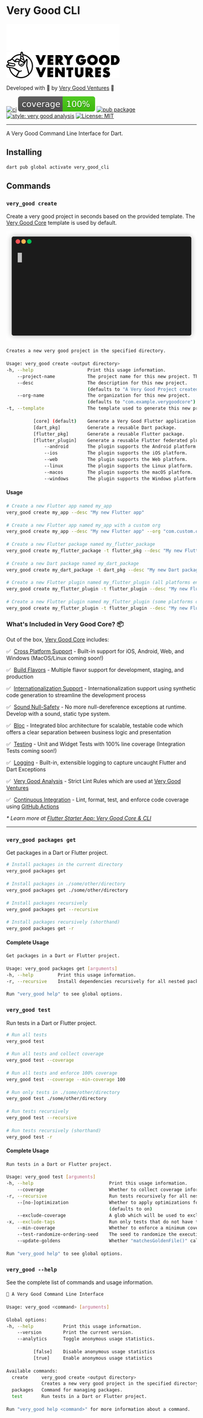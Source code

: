 # Very Good CLI

[![Very Good Ventures][logo_white]][very_good_ventures_link_dark]
[![Very Good Ventures][logo_black]][very_good_ventures_link_light]

Developed with 💙 by [Very Good Ventures][very_good_ventures_link] 🦄

[![ci][ci_badge]][ci_link]
[![coverage][coverage_badge]][ci_link]
[![pub package][pub_badge]][pub_link]
[![style: very good analysis][very_good_analysis_badge]][very_good_analysis_link]
[![License: MIT][license_badge]][license_link]

---

A Very Good Command Line Interface for Dart.

## Installing

```sh
dart pub global activate very_good_cli
```

## Commands

### `very_good create`

Create a very good project in seconds based on the provided template. The [Very Good Core][very_good_core_link] template is used by default.

![Very Good Create][very_good_create]

```sh
Creates a new very good project in the specified directory.

Usage: very_good create <output directory>
-h, --help                    Print this usage information.
    --project-name            The project name for this new project. This must be a valid dart package name.
    --desc                    The description for this new project.
                              (defaults to "A Very Good Project created by Very Good CLI.")
    --org-name                The organization for this new project.
                              (defaults to "com.example.verygoodcore")
-t, --template                The template used to generate this new project.

          [core] (default)    Generate a Very Good Flutter application.
          [dart_pkg]          Generate a reusable Dart package.
          [flutter_pkg]       Generate a reusable Flutter package.
          [flutter_plugin]    Generate a reusable Flutter federated plugin.
              --android       The plugin supports the Android platform.
              --ios           The plugin supports the iOS platform.
              --web           The plugin supports the Web platform.
              --linux         The plugin supports the Linux platform.
              --macos         The plugin supports the macOS platform.
              --windows       The plugin supports the Windows platform.
```

#### Usage

```sh
# Create a new Flutter app named my_app
very_good create my_app --desc "My new Flutter app"

# Create a new Flutter app named my_app with a custom org
very_good create my_app --desc "My new Flutter app" --org "com.custom.org"

# Create a new Flutter package named my_flutter_package
very_good create my_flutter_package -t flutter_pkg --desc "My new Flutter package"

# Create a new Dart package named my_dart_package
very_good create my_dart_package -t dart_pkg --desc "My new Dart package"

# Create a new Flutter plugin named my_flutter_plugin (all platforms enabled)
very_good create my_flutter_plugin -t flutter_plugin --desc "My new Flutter plugin"

# Create a new Flutter plugin named my_flutter_plugin (some platforms disabled)
very_good create my_flutter_plugin -t flutter_plugin --desc "My new Flutter plugin" --windows false --macos false --linux false
```

### What's Included in Very Good Core? 📦

Out of the box, [Very Good Core][very_good_core_link] includes:

✅&nbsp; [Cross Platform Support][flutter_cross_platform_link] - Built-in support for iOS, Android, Web, and Windows (MacOS/Linux coming soon!)

✅&nbsp; [Build Flavors][flutter_flavors_link] - Multiple flavor support for development, staging, and production

✅&nbsp; [Internationalization Support][internationalization_link] - Internationalization support using synthetic code generation to streamline the development process

✅&nbsp; [Sound Null-Safety][null_safety_link] - No more null-dereference exceptions at runtime. Develop with a sound, static type system.

✅&nbsp; [Bloc][bloc_link] - Integrated bloc architecture for scalable, testable code which offers a clear separation between business logic and presentation

✅&nbsp; [Testing][testing_link] - Unit and Widget Tests with 100% line coverage (Integration Tests coming soon!)

✅&nbsp; [Logging][logging_link] - Built-in, extensible logging to capture uncaught Flutter and Dart Exceptions

✅&nbsp; [Very Good Analysis][very_good_analysis_link] - Strict Lint Rules which are used at [Very Good Ventures][very_good_ventures_link]

✅&nbsp; [Continuous Integration][github_actions_link] - Lint, format, test, and enforce code coverage using [GitHub Actions][github_actions_link]

_\* Learn more at [Flutter Starter App: Very Good Core & CLI][very_good_cli_blog_link]_

---

### `very_good packages get`

Get packages in a Dart or Flutter project.

```sh
# Install packages in the current directory
very_good packages get

# Install packages in ./some/other/directory
very_good packages get ./some/other/directory

# Install packages recursively
very_good packages get --recursive

# Install packages recursively (shorthand)
very_good packages get -r
```

#### Complete Usage

```sh
Get packages in a Dart or Flutter project.

Usage: very_good packages get [arguments]
-h, --help         Print this usage information.
-r, --recursive    Install dependencies recursively for all nested packages.

Run "very_good help" to see global options.
```

### `very_good test`

Run tests in a Dart or Flutter project.

```sh
# Run all tests
very_good test

# Run all tests and collect coverage
very_good test --coverage

# Run all tests and enforce 100% coverage
very_good test --coverage --min-coverage 100

# Run only tests in ./some/other/directory
very_good test ./some/other/directory

# Run tests recursively
very_good test --recursive

# Run tests recursively (shorthand)
very_good test -r
```

#### Complete Usage

```sh
Run tests in a Dart or Flutter project.

Usage: very_good test [arguments]
-h, --help                            Print this usage information.
    --coverage                        Whether to collect coverage information.
-r, --recursive                       Run tests recursively for all nested packages.
    --[no-]optimization               Whether to apply optimizations for test performance.
                                      (defaults to on)
    --exclude-coverage                A glob which will be used to exclude files that match from the coverage.
-x, --exclude-tags                    Run only tests that do not have the specified tags.
    --min-coverage                    Whether to enforce a minimum coverage percentage.
    --test-randomize-ordering-seed    The seed to randomize the execution order of test cases within test files.
    --update-goldens                  Whether "matchesGoldenFile()" calls within your test methods should update the golden files.

Run "very_good help" to see global options.
```

### `very_good --help`

See the complete list of commands and usage information.

```sh
🦄 A Very Good Command Line Interface

Usage: very_good <command> [arguments]

Global options:
-h, --help           Print this usage information.
    --version        Print the current version.
    --analytics      Toggle anonymous usage statistics.

          [false]    Disable anonymous usage statistics
          [true]     Enable anonymous usage statistics

Available commands:
  create     very_good create <output directory>
             Creates a new very good project in the specified directory.
  packages   Command for managing packages.
  test       Run tests in a Dart or Flutter project.

Run "very_good help <command>" for more information about a command.
```

[bloc_link]: https://bloclibrary.dev
[ci_badge]: https://github.com/VeryGoodOpenSource/very_good_cli/workflows/very_good_cli/badge.svg
[ci_link]: https://github.com/VeryGoodOpenSource/very_good_cli/actions
[coverage_badge]: https://raw.githubusercontent.com/VeryGoodOpenSource/very_good_cli/main/coverage_badge.svg
[flutter_cross_platform_link]: https://flutter.dev/docs/development/tools/sdk/release-notes/supported-platforms
[flutter_flavors_link]: https://flutter.dev/docs/deployment/flavors
[github_actions_link]: https://github.com/features/actions
[internationalization_link]: https://flutter.dev/docs/development/accessibility-and-localization/internationalization
[license_badge]: https://img.shields.io/badge/license-MIT-blue.svg
[license_link]: https://opensource.org/licenses/MIT
[logo_black]: https://raw.githubusercontent.com/VGVentures/very_good_brand/main/styles/README/vgv_logo_black.png#gh-light-mode-only
[logo_white]: https://raw.githubusercontent.com/VGVentures/very_good_brand/main/styles/README/vgv_logo_white.png#gh-dark-mode-only
[logging_link]: https://api.flutter.dev/flutter/dart-developer/log.html
[null_safety_link]: https://flutter.dev/docs/null-safety
[pub_badge]: https://img.shields.io/pub/v/very_good_cli.svg
[pub_link]: https://pub.dartlang.org/packages/very_good_cli
[testing_link]: https://flutter.dev/docs/testing
[very_good_analysis_badge]: https://img.shields.io/badge/style-very_good_analysis-B22C89.svg
[very_good_analysis_link]: https://pub.dev/packages/very_good_analysis
[very_good_cli_blog_link]: https://verygood.ventures/blog/flutter-starter-app-very-good-core-cli?utm_source=github&utm_medium=banner&utm_campaign=CLIblog
[very_good_core_link]: doc/very_good_core.md
[very_good_create]: https://raw.githubusercontent.com/VeryGoodOpenSource/very_good_cli/main/doc/assets/very_good_create.gif
[very_good_ventures_link]: https://verygood.ventures/?utm_source=github&utm_medium=banner&utm_campaign=CLI
[very_good_ventures_link_dark]: https://verygood.ventures/?utm_source=github&utm_medium=banner&utm_campaign=CLI#gh-dark-mode-only
[very_good_ventures_link_light]: https://verygood.ventures/?utm_source=github&utm_medium=banner&utm_campaign=CLI#gh-light-mode-only
